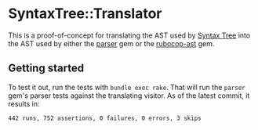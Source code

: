 # SyntaxTree::Translator

This is a proof-of-concept for translating the AST used by [Syntax Tree](https://github.com/ruby-syntax-tree/syntax_tree) into the AST used by either the [parser](https://github.com/whitequark/parser) gem or the [rubocop-ast](https://github.com/rubocop/rubocop-ast) gem.

## Getting started

To test it out, run the tests with `bundle exec rake`. That will run the `parser` gem's parser tests against the translating visitor. As of the latest commit, it results in:

```
442 runs, 752 assertions, 0 failures, 0 errors, 3 skips
```
